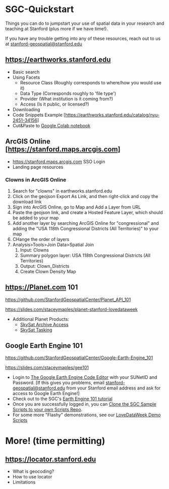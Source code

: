 # SGC-Quickstart

Things you can do to jumpstart your use of spatial data in your research and teaching at Stanford (plus more if we have time!). 

 If you have any trouble getting into any of these resources, reach out to us at stanford-geospatial@stanford.edu 

## https://earthworks.stanford.edu 

* Basic search
* Using Facets
  * Resource Class (Roughly corresponds to where/how you would use it)
  * Data Type (Corresponds roughly to 'file type')
  * Provider (What institution is it coming from?)
  * Access (Is it public, or licensed?)
* Downloading
* Code Snippets Example [https://earthworks.stanford.edu/catalog/nyu-2451-34156]
* Cut&Paste to [Google Colab notebook](https://colab.research.google.com)

## ArcGIS Online [https://stanford.maps.arcgis.com]

* https://stanford.maps.arcgis.com SSO Login
* Landing page resources

### Clowns in ArcGIS Online

1. Search for "clowns" in earthworks.stanford.edu
2. Click on the geojson Export As Link, and then right-click and copy the download link
3. Sign into ArcGIS Online, go to Map and Add a Layer from URL
4. Paste the geojson link, and create a Hosted Feature Layer, which should be added to your map
5. Add another layer by searching ArcGIS Online for "congressional" and adding the "USA 118th Congressional Districts (All Territories)" to your map
6. CHange the order of layers
7. Analysis>Tools>Join Data>Spatial Join
	1. 	Input: Clowns
	2. Summary polygon layer: USA 118th Congressional Districts (All Territories)
	3. Output: Clown_Districts
	4. Create Clown Density Map
  
## https://Planet.com 101

https://github.com/StanfordGeospatialCenter/Planet_API_101 

https://slides.com/staceymaples/planet-stanford-lovedataweek

* Additional Planet Products:
  * [SkySat Archive Access](https://forms.gle/Qi5rC3PkF4gtGdyCA)
  * [SkySat Tasking](https://forms.gle/V9XowiVgcAfxPixi9)


## Google Earth Engine 101

https://github.com/StanfordGeospatialCenter/Google-Earth-Engine_101 

https://slides.com/staceymaples/gee101 

* Login to [The Google Earth Engine Code Editor](https://code.earthengine.google.com/) with your SUNetID and Password. [If this gives you problems, email stanford-geospatial@stanford.edu from your Stanford email address and ask for access to Google Earth Engine!]
* Check out to the SGC's [Earth Engine 101 tutorial](https://arcg.is/0DmS590)
* Once you are successfully logged in, you can [Clone the SGC Sample Scripts to your own Scripts Repo](https://arcg.is/0DmS590).
* For some more "Flashy" demonstrations, see our [LoveDataWeek Demo Scripts](https://code.earthengine.google.com/?accept_repo=users/maplesstanford/LoveData23SampleScripts)

# More! (time permitting)
## https://locator.stanford.edu
* What is geocoding?
* How to use locator
* Limitations

